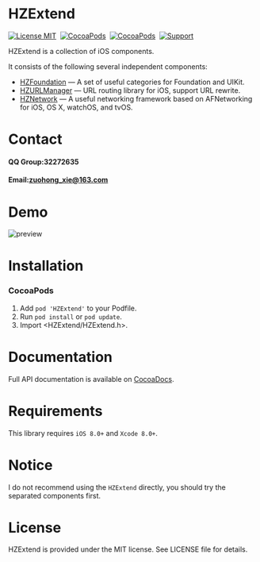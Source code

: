 HZExtend
==============

[![License MIT](https://img.shields.io/badge/license-MIT-green.svg?style=flat)](https://raw.githubusercontent.com/GeniusBrother/HZExtend/master/LICENSE)&nbsp;
[![CocoaPods](https://img.shields.io/cocoapods/v/HZExtend.svg?style=flat)](http://cocoapods.org/pods/HZExtend)&nbsp;
[![CocoaPods](http://img.shields.io/cocoapods/p/HZExtend.svg?style=flat)](http://cocoadocs.org/docsets/HZExtend)&nbsp;
[![Support](https://img.shields.io/badge/support-iOS%208%2B%20-blue.svg?style=flat)](https://www.apple.com/nl/ios/)&nbsp;

HZExtend is a collection of iOS components.

It consists of the following several independent components:

* [HZFoundation](https://github.com/GeniusBrother/HZFoundation) — A set of useful categories for Foundation and UIKit.
* [HZURLManager](https://github.com/GeniusBrother/HZURLManager) — URL routing library for iOS, support URL rewrite.
* [HZNetwork](https://github.com/GeniusBrother/HZNetwork) — A useful networking framework based on AFNetworking for iOS, OS X, watchOS, and tvOS.

Contact
==============
#### QQ Group:32272635
#### Email:zuohong_xie@163.com

Demo
==============
![preview](Source/preview.gif)

Installation
==============
### CocoaPods

1. Add `pod 'HZExtend'` to your Podfile.
2. Run `pod install` or `pod update`.
3. Import \<HZExtend/HZExtend.h\>.

Documentation
==============
Full API documentation is available on [CocoaDocs](http://cocoadocs.org/docsets/HZExtend/).<br/>

Requirements
==============
This library requires `iOS 8.0+` and `Xcode 8.0+`.

Notice
==============
I do not recommend using the `HZExtend` directly, you should try the separated components first.

License
==============
HZExtend is provided under the MIT license. See LICENSE file for details.
